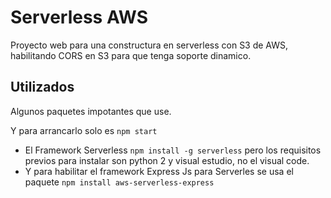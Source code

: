 # Serverless AWS

Proyecto web para una constructura en serverless con S3 de AWS,
habilitando CORS en S3 para que tenga soporte dinamico.

## Utilizados

Algunos paquetes impotantes que use.

Y para arrancarlo solo es <code>npm start</code>

- El Framework Serverless <code>npm install -g serverless</code>
  pero los requisitos previos para instalar son python 2 y visual estudio,
  no el visual code.
- Y para habilitar el framework Express Js para Serverles se usa
  el paquete <code>npm install aws-serverless-express</code>
  